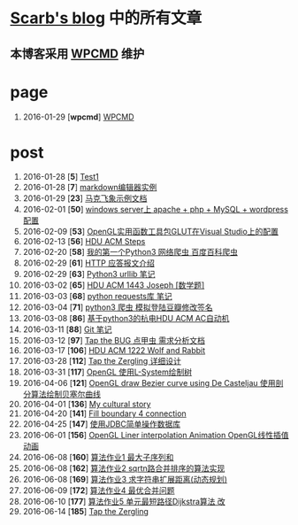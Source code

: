 [Scarb's blog](http://114.215.140.250) 中的所有文章
==========
本博客采用 [WPCMD](http://zengrong.net/wpcmd) 维护
----------

# page

1. 2016-01-29 \[**wpcmd**\] [WPCMD](http://114.215.140.250/wpcmd)

# post

1. 2016-01-28 \[**5**\] [Test1](http://114.215.140.250/post/5.htm)
1. 2016-01-28 \[**7**\] [markdown编辑器实例](http://114.215.140.250/post/7.htm)
1. 2016-01-29 \[**23**\] [马克飞象示例文档](http://114.215.140.250/post/23.htm)
1. 2016-02-01 \[**50**\] [windows server上 apache + php + MySQL + wordpress 配置](http://114.215.140.250/post/50.htm)
1. 2016-02-09 \[**53**\] [OpenGL实用函数工具包GLUT在Visual Studio上的配置](http://114.215.140.250/post/53.htm)
1. 2016-02-13 \[**56**\] [HDU ACM Steps](http://114.215.140.250/post/56.htm)
1. 2016-02-20 \[**58**\] [我的第一个Python3 网络爬虫 百度百科爬虫](http://114.215.140.250/post/58.htm)
1. 2016-02-29 \[**61**\] [HTTP 应答报文介绍](http://114.215.140.250/post/61.htm)
1. 2016-02-29 \[**63**\] [Python3 urllib 笔记](http://114.215.140.250/post/63.htm)
1. 2016-03-02 \[**65**\] [HDU ACM 1443 Joseph [数学题]](http://114.215.140.250/post/65.htm)
1. 2016-03-03 \[**68**\] [python requests库 笔记](http://114.215.140.250/post/68.htm)
1. 2016-03-04 \[**71**\] [python3 爬虫 模拟登陆豆瓣修改签名](http://114.215.140.250/post/71.htm)
1. 2016-03-08 \[**86**\] [基于python3的杭电HDU ACM AC自动机](http://114.215.140.250/post/86.htm)
1. 2016-03-11 \[**88**\] [Git 笔记](http://114.215.140.250/post/88.htm)
1. 2016-03-12 \[**97**\] [Tap the BUG 点甲虫 需求分析文档](http://114.215.140.250/post/97.htm)
1. 2016-03-17 \[**106**\] [HDU ACM 1222 Wolf and Rabbit](http://114.215.140.250/post/106.htm)
1. 2016-03-28 \[**112**\] [Tap the Zergling 详细设计](http://114.215.140.250/post/112.htm)
1. 2016-03-31 \[**117**\] [OpenGL 使用L-System绘制树](http://114.215.140.250/post/117.htm)
1. 2016-04-06 \[**121**\] [OpenGL draw Bezier curve using De Casteljau 使用剖分算法绘制贝塞尔曲线](http://114.215.140.250/post/121.htm)
1. 2016-04-01 \[**136**\] [My cultural story](http://114.215.140.250/post/136.htm)
1. 2016-04-20 \[**141**\] [Fill boundary 4 connection](http://114.215.140.250/post/141.htm)
1. 2016-04-25 \[**147**\] [使用JDBC简单操作数据库](http://114.215.140.250/post/147.htm)
1. 2016-06-01 \[**156**\] [OpenGL Liner interpolation Animation OpenGL线性插值动画](http://114.215.140.250/post/156.htm)
1. 2016-06-08 \[**160**\] [算法作业1 最大子序列和](http://114.215.140.250/post/160.htm)
1. 2016-06-08 \[**162**\] [算法作业2 sqrtn路合并排序的算法实现](http://114.215.140.250/post/162.htm)
1. 2016-06-08 \[**169**\] [算法作业3 求字符串扩展距离(动态规划)](http://114.215.140.250/post/169.htm)
1. 2016-06-09 \[**172**\] [算法作业4 最优合并问题](http://114.215.140.250/post/172.htm)
1. 2016-06-10 \[**177**\] [算法作业5 单元最短路径Dijkstra算法 改](http://114.215.140.250/post/177.htm)
1. 2016-06-14 \[**185**\] [Tap the Zergling](http://114.215.140.250/post/185.htm)